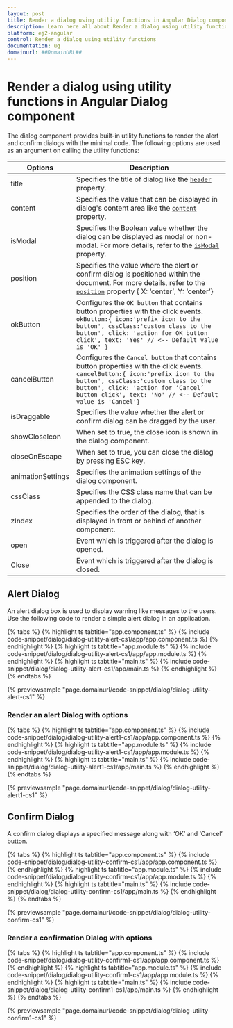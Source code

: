 ```yaml
---
layout: post
title: Render a dialog using utility functions in Angular Dialog component | Syncfusion
description: Learn here all about Render a dialog using utility functions in Syncfusion Angular Dialog component of Syncfusion Essential JS 2 and more.
platform: ej2-angular
control: Render a dialog using utility functions 
documentation: ug
domainurl: ##DomainURL##
---
```


# Render a dialog using utility functions in Angular Dialog component

The dialog component provides built-in utility functions to render the alert and confirm dialogs with the minimal code.
The following options are used as an argument on calling the utility functions:

| Options   | Description |
|-----------|-------------|
| title | Specifies the title of dialog like the [`header`](https://ej2.syncfusion.com/angular/documentation/api/dialog/#header) property.|
| content | Specifies the value that can be displayed in dialog's content area like the [`content`](https://ej2.syncfusion.com/angular/documentation/api/dialog/#content) property. |
| isModal | Specifies the Boolean value whether the dialog can be displayed as modal or non-modal. For more details, refer to the [`isModal`](https://ej2.syncfusion.com/angular/documentation/api/dialog/#ismodal) property.|
| position | Specifies the value where the alert or confirm dialog is positioned within the document. For more details, refer to the [`position`](https://ej2.syncfusion.com/angular/documentation/api/dialog/#position) property { X: ‘center’, Y: ‘center’}|
| okButton | Configures the `OK button` that contains button properties with the click events. `okButton:{ icon:'prefix icon to the button', cssClass:'custom class to the button', click: 'action for OK button click', text: 'Yes' // <-- Default value is 'OK' }`|
| cancelButton | Configures the `Cancel button` that contains button properties with the click events. `cancelButton:{ icon:'prefix icon to the button', cssClass:'custom class to the button', click: 'action for ‘Cancel’ button click', text: 'No' // <-- Default value is 'Cancel'}`|
|isDraggable|Specifies the value whether the alert or confirm dialog can be dragged by the user.|
| showCloseIcon | When set to true, the close icon is shown in the dialog component. |
|closeOnEscape|When set to true, you can close the dialog by pressing ESC key.|
| animationSettings |Specifies the animation settings of the dialog component. |
| cssClass |Specifies the CSS class name that can be appended to the dialog. |
| zIndex |Specifies the order of the dialog, that is displayed in front or behind of another component. |
| open |Event which is triggered after the dialog is opened. |
| Close |Event which is triggered after the dialog is closed. |

## Alert Dialog

An alert dialog box is used to display warning like messages to the users. Use the following code to render a simple alert dialog in an application.

{% tabs %}
{% highlight ts tabtitle="app.component.ts" %}
{% include code-snippet/dialog/dialog-utility-alert-cs1/app/app.component.ts %}
{% endhighlight %}
{% highlight ts tabtitle="app.module.ts" %}
{% include code-snippet/dialog/dialog-utility-alert-cs1/app/app.module.ts %}
{% endhighlight %}
{% highlight ts tabtitle="main.ts" %}
{% include code-snippet/dialog/dialog-utility-alert-cs1/app/main.ts %}
{% endhighlight %}
{% endtabs %}
  
{% previewsample "page.domainurl/code-snippet/dialog/dialog-utility-alert-cs1" %}

### Render an alert Dialog with options

{% tabs %}
{% highlight ts tabtitle="app.component.ts" %}
{% include code-snippet/dialog/dialog-utility-alert1-cs1/app/app.component.ts %}
{% endhighlight %}
{% highlight ts tabtitle="app.module.ts" %}
{% include code-snippet/dialog/dialog-utility-alert1-cs1/app/app.module.ts %}
{% endhighlight %}
{% highlight ts tabtitle="main.ts" %}
{% include code-snippet/dialog/dialog-utility-alert1-cs1/app/main.ts %}
{% endhighlight %}
{% endtabs %}
  
{% previewsample "page.domainurl/code-snippet/dialog/dialog-utility-alert1-cs1" %}

## Confirm Dialog

A confirm dialog displays a specified message along with ‘OK’ and ‘Cancel’ button.

{% tabs %}
{% highlight ts tabtitle="app.component.ts" %}
{% include code-snippet/dialog/dialog-utility-confirm-cs1/app/app.component.ts %}
{% endhighlight %}
{% highlight ts tabtitle="app.module.ts" %}
{% include code-snippet/dialog/dialog-utility-confirm-cs1/app/app.module.ts %}
{% endhighlight %}
{% highlight ts tabtitle="main.ts" %}
{% include code-snippet/dialog/dialog-utility-confirm-cs1/app/main.ts %}
{% endhighlight %}
{% endtabs %}
  
{% previewsample "page.domainurl/code-snippet/dialog/dialog-utility-confirm-cs1" %}

### Render a confirmation Dialog with options

{% tabs %}
{% highlight ts tabtitle="app.component.ts" %}
{% include code-snippet/dialog/dialog-utility-confirm1-cs1/app/app.component.ts %}
{% endhighlight %}
{% highlight ts tabtitle="app.module.ts" %}
{% include code-snippet/dialog/dialog-utility-confirm1-cs1/app/app.module.ts %}
{% endhighlight %}
{% highlight ts tabtitle="main.ts" %}
{% include code-snippet/dialog/dialog-utility-confirm1-cs1/app/main.ts %}
{% endhighlight %}
{% endtabs %}
  
{% previewsample "page.domainurl/code-snippet/dialog/dialog-utility-confirm1-cs1" %}